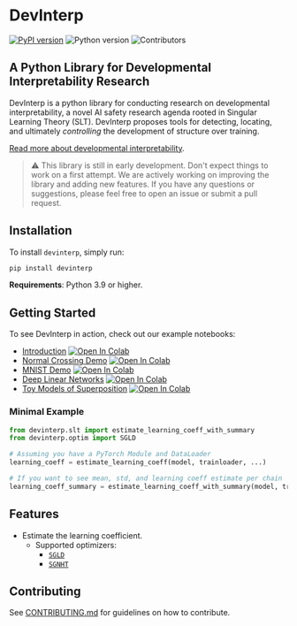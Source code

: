 # DevInterp

[![PyPI version](https://badge.fury.io/py/devinterp.svg)](https://badge.fury.io/py/devinterp) ![Python version](https://img.shields.io/pypi/pyversions/devinterp) ![Contributors](https://img.shields.io/github/contributors/timaeus-research/devinterp)



## A Python Library for Developmental Interpretability Research

DevInterp is a python library for conducting research on developmental interpretability, a novel AI safety research agenda rooted in Singular Learning Theory (SLT). DevInterp proposes tools for detecting, locating, and ultimately _controlling_ the development of structure over training.

[Read more about developmental interpretability](https://www.lesswrong.com/posts/TjaeCWvLZtEDAS5Ex/towards-developmental-interpretability).

> :warning: This library is still in early development. Don't expect things to work on a first attempt. We are actively working on improving the library and adding new features. If you have any questions or suggestions, please feel free to open an issue or submit a pull request.

## Installation

To install `devinterp`, simply run:

```bash
pip install devinterp
```

**Requirements**: Python 3.9 or higher.

## Getting Started

To see DevInterp in action, check out our example notebooks:


- [Introduction](https://www.github.com/timaeus-research/devinterp/blob/main/examples/introduction.ipynb) [![Open In Colab](https://colab.research.google.com/assets/colab-badge.svg)](https://colab.research.google.com/github/timaeus-research/devinterp/blob/main/examples/introduction.ipynb)
- [Normal Crossing Demo](https://www.github.com/timaeus-research/devinterp/blob/main/examples/normal_crossing.ipynb) [![Open In Colab](https://colab.research.google.com/assets/colab-badge.svg)](https://colab.research.google.com/github/timaeus-research/devinterp/blob/main/examples/normal_crossing.ipynb)
- [MNIST Demo](https://www.github.com/timaeus-research/devinterp/blob/main/examples/mnist.ipynb) [![Open In Colab](https://colab.research.google.com/assets/colab-badge.svg)](https://colab.research.google.com/github/timaeus-research/devinterp/blob/main/examples/mnist.ipynb)
- [Deep Linear Networks](https://www.github.com/timaeus-research/devinterp/blob/main/examples/dlns.ipynb) [![Open In Colab](https://colab.research.google.com/assets/colab-badge.svg)](https://colab.research.google.com/github/timaeus-research/devinterp/blob/main/examples/dlns.ipynb)
- [Toy Models of Superposition](https://www.github.com/timaeus-research/devinterp/blob/main/examples/tms.ipynb) [![Open In Colab](https://colab.research.google.com/assets/colab-badge.svg)](https://colab.research.google.com/github/timaeus-research/devinterp/blob/main/examples/tms.ipynb)


### Minimal Example

```python
from devinterp.slt import estimate_learning_coeff_with_summary
from devinterp.optim import SGLD

# Assuming you have a PyTorch Module and DataLoader
learning_coeff = estimate_learning_coeff(model, trainloader, ...)

# If you want to see mean, std, and learning coeff estimate per chain
learning_coeff_summary = estimate_learning_coeff_with_summary(model, trainloader, ...)

```

## Features

- Estimate the learning coefficient.
  - Supported optimizers: 
    - [`SGLD`](https://www.github.com/timaeus-research/devinterp/blob/main/src/devinterp/optim/sgld.py)
    - [`SGNHT`](https://www.github.com/timaeus-research/devinterp/blob/main/src/devinterp/optim/sgnht.py)

## Contributing

See [CONTRIBUTING.md](./CONTRIBUTING.md) for guidelines on how to contribute.
